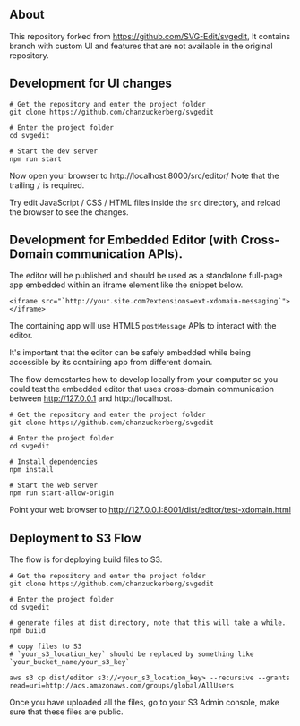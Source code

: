 ## About

This repository forked from https://github.com/SVG-Edit/svgedit, 
It contains branch with custom UI and features that are not available in the original repository.


## Development for UI changes


```
# Get the repository and enter the project folder
git clone https://github.com/chanzuckerberg/svgedit

# Enter the project folder
cd svgedit

# Start the dev server
npm run start

```

Now open your browser to http://localhost:8000/src/editor/
Note that the trailing `/` is required.

Try edit JavaScript / CSS / HTML files inside the `src` directory, and reload the browser to see the changes.

## Development for Embedded Editor (with Cross-Domain communication APIs).

The editor will be published and should be used as a standalone full-page app embedded within an iframe element like the snippet below.

```
<iframe src="`http://your.site.com?extensions=ext-xdomain-messaging`"></iframe>
```

The containing app will use HTML5 `postMessage` APIs to interact with the editor. 

It's important that the editor can be safely embedded while being accessible by its containing app from different domain.

The flow demostartes how to develop locally from your computer so you could test the embedded editor that uses cross-domain communication between http://127.0.0.1 and http://localhost. 

```
# Get the repository and enter the project folder
git clone https://github.com/chanzuckerberg/svgedit

# Enter the project folder
cd svgedit

# Install dependencies
npm install

# Start the web server
npm run start-allow-origin
```

Point your web browser to http://127.0.0.1:8001/dist/editor/test-xdomain.html

## Deployment to S3 Flow 

The flow is for deploying build files to S3.

```
# Get the repository and enter the project folder
git clone https://github.com/chanzuckerberg/svgedit

# Enter the project folder
cd svgedit

# generate files at dist directory, note that this will take a while.
npm build

# copy files to S3
# `your_s3_location_key` should be replaced by something like `your_bucket_name/your_s3_key`

aws s3 cp dist/editor s3://<your_s3_location_key> --recursive --grants read=uri=http://acs.amazonaws.com/groups/global/AllUsers

```

Once you have uploaded all the files, go to your S3 Admin console, make sure that these files are public.





